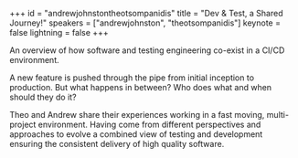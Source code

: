 ﻿+++
id = "andrewjohnstontheotsompanidis"
title = "Dev & Test, a Shared Journey!"
speakers = ["andrewjohnston", "theotsompanidis"]
keynote = false
lightning = false
+++

An overview of how software and testing engineering co-exist in a CI/CD environment.

A new feature is pushed through the pipe from initial inception to production. But what happens in between? Who does what and when should they do it?

Theo and Andrew share their experiences working in a fast moving, multi-project environment. Having come from different perspectives and approaches to evolve a combined view of testing and development ensuring the consistent delivery of high quality software.